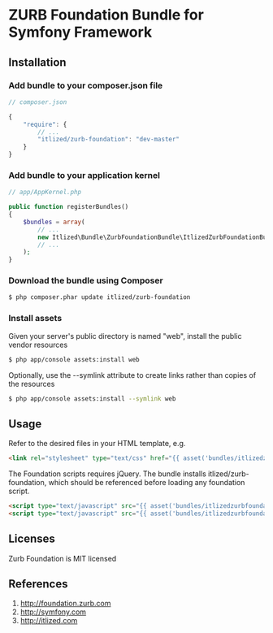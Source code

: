 # ZURB Foundation Bundle for Symfony Framework

## Installation

### Add bundle to your composer.json file

``` js
// composer.json

{
    "require": {
		// ...
        "itlized/zurb-foundation": "dev-master"
    }
}
```

### Add bundle to your application kernel

``` php
// app/AppKernel.php

public function registerBundles()
{
    $bundles = array(
        // ...
        new Itlized\Bundle\ZurbFoundationBundle\ItlizedZurbFoundationBundle(),
        // ...
    );
}
```

### Download the bundle using Composer

``` bash
$ php composer.phar update itlized/zurb-foundation
```

### Install assets

Given your server's public directory is named "web", install the public vendor resources

``` bash
$ php app/console assets:install web
```

Optionally, use the --symlink attribute to create links rather than copies of the resources

``` bash
$ php app/console assets:install --symlink web
```

## Usage

Refer to the desired files in your HTML template, e.g.

``` html
<link rel="stylesheet" type="text/css" href="{{ asset('bundles/itlizedzurbfoundation/css/foundation.min.css') }}" />
```

The Foundation scripts requires jQuery. The bundle installs itlized/zurb-foundation, which should be referenced before
loading any foundation script.

``` html
<script type="text/javascript" src="{{ asset('bundles/itlizedzurbfoundation/js/vendor/jquery.js') }}"></script>
<script type="text/javascript" src="{{ asset('bundles/itlizedzurbfoundation/js/foundation.min.js') }}"></script>
```

## Licenses

Zurb Foundation is MIT licensed

## References

1. http://foundation.zurb.com
2. http://symfony.com
3. http://itlized.com